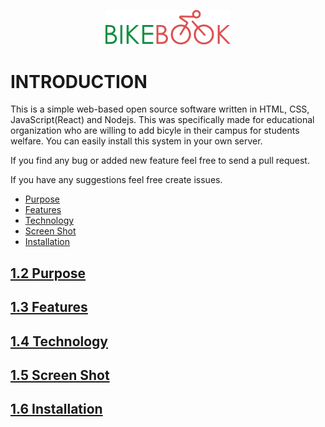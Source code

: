 <p align="center" width="100%">
<img src="Logo/BikeBook-logo color.png" alt="Logo" width="200"/>
</p>

# INTRODUCTION

This is a simple web-based open source software written in HTML, CSS, JavaScript(React) and Nodejs. This was specifically made for educational organization who are willing to add bicyle in their campus for students welfare. You can easily install this system in your own server.

If you find any bug or added new feature feel free to send a pull request.

If you have any suggestions feel free create issues.
<ul>
  <li><a href="https://github.com/sabbir-hossain-abir/BikeBook/README.md#12-purpose">Purpose</li> 
  <li>Features</li>
  <li>Technology</li>
  <li>Screen Shot</li>
  <li>Installation</li>
</ul>
  
  
## 1.2 Purpose<br>


## 1.3 Features


## 1.4 Technology


## 1.5 Screen Shot


## 1.6 Installation
